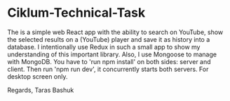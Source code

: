 # Ciklum-Technical-Task

The is a simple web React app with the ability to search on YouTube, show the selected results on a (YouTube) player and save it as history into a database.
I intentionally use Redux in such a small app to show my understanding of this important library. Also, I use Mongoose to manage with MongoDB.
You have to 'run npm install' on both sides: server and client. Then run 'npm run dev', it concurrently starts both servers. 
For desktop screen only.

Regards, Taras Bashuk
